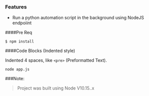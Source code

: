 ### Features

- Run a python automation script in the background using NodeJS endpoiint


####Pre Req

`$ npm install`

####Code Blocks (Indented style)

Indented 4 spaces, like `<pre>` (Preformatted Text).

    node app.js


###Note:

> Project was built using Node V10.15..x
